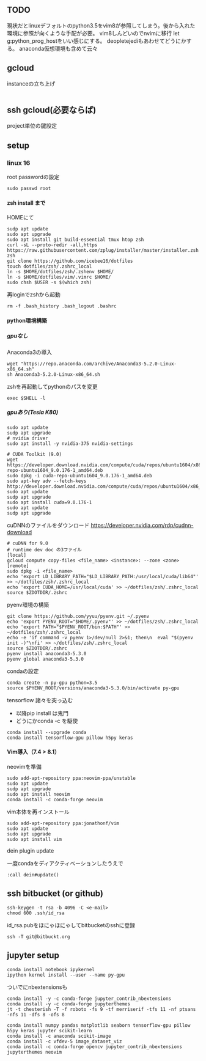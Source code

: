 ## TODO
現状だとlinuxデフォルトのpython3.5をvim8が参照してしまう。後から入れた環境に参照が向くような手配が必要。
vim8しんどいのでnvimに移行
let g:python_prog_hostをいい感じにする。
deopletejediもあわせてどうにかする。
anaconda仮想環境も含めて云々

## gcloud
instanceの立ち上げ
```

```

## ssh gcloud(必要ならば)
project単位の鍵設定
## setup
### linux 16
root passwordの設定
```
sudo passwd root
```
#### zsh install まで
HOMEにて
```
sudp apt update
sudo apt upgrade
sudo apt install git build-essential tmux htop zsh
curl -sL --proto-redir -all,https https://raw.githubusercontent.com/zplug/installer/master/installer.zsh| zsh
git clone https://github.com/icebee16/dotfiles
touch dotfiles/zsh/.zshrc_local
ln -s $HOME/dotfiles/zsh/.zshenv $HOME/
ln -s $HOME/dotfiles/vim/.vimrc $HOME/
sudo chsh $USER -s $(which zsh)
```
再loginでzshから起動
```
rm -f .bash_history .bash_logout .bashrc
```

#### python環境構築

##### gpuなし
Anaconda3の導入
```
wget "https://repo.anaconda.com/archive/Anaconda3-5.2.0-Linux-x86_64.sh"
sh Anaconda3-5.2.0-Linux-x86_64.sh
```

zshを再起動してpythonのパスを変更
```
exec $SHELL -l
```
##### gpuあり(Tesla K80)
```
sudo apt update
sudp apt upgrade
# nvidia driver
sudo apt install -y nvidia-375 nvidia-settings

# CUDA Toolkit (9.0)
wget https://developer.download.nvidia.com/compute/cuda/repos/ubuntu1604/x86_64/cuda-repo-ubuntu1604_9.0.176-1_amd64.deb
sudo dpkg -i cuda-repo-ubuntu1604_9.0.176-1_amd64.deb
sudo apt-key adv --fetch-keys http://developer.download.nvidia.com/compute/cuda/repos/ubuntu1604/x86_64/7fa2af80.pub
sudo apt update
sudp apt upgrade
sudo apt install cuda=9.0.176-1
sudo apt update
sudp apt upgrade
```
cuDNNのファイルをダウンロード
https://developer.nvidia.com/rdp/cudnn-download
```
# cuDNN for 9.0
# runtime dev doc の3ファイル
[local]
gcloud compute copy-files <file_name> <instance>: --zone <zone>
[remote]
sudo dpkg -i <file_name>
echo 'export LD_LIBRARY_PATH="$LD_LIBRARY_PATH:/usr/local/cuda/lib64"' >> ~/dotfiles/zsh/.zshrc_local
echo 'export CUDA_HOME=/usr/local/cuda' >> ~/dotfiles/zsh/.zshrc_local
source $ZDOTDIR/.zshrc
```

pyenv環境の構築
```
git clone https://github.com/yyuu/pyenv.git ~/.pyenv
echo 'export PYENV_ROOT="$HOME/.pyenv"' >> ~/dotfiles/zsh/.zshrc_local
echo 'export PATH="$PYENV_ROOT/bin:$PATH"' >> ~/dotfiles/zsh/.zshrc_local
echo -e 'if command -v pyenv 1>/dev/null 2>&1; then\n  eval "$(pyenv init -)"\nfi' >> ~/dotfiles/zsh/.zshrc_local
source $ZDOTDIR/.zshrc
pyenv install anaconda3-5.3.0
pyenv global anaconda3-5.3.0
```

condaの設定
```
conda create -n py-gpu python=3.5
source $PYENV_ROOT/versions/anaconda3-5.3.0/bin/activate py-gpu
```

tensorflow 諸々を突っ込む
* 以降pip install は鬼門
* どうにかconda -c を駆使
```
conda install --upgrade conda
conda install tensorflow-gpu pillow h5py keras
```


#### Vim導入（7.4 > 8.1）
neovimを準備
```
sudo add-apt-repository ppa:neovim-ppa/unstable
sudo apt update
sudp apt upgrade
sudo apt install neovim
conda install -c conda-forge neovim
```
vim本体を再インストール
```
sudo add-apt-repository ppa:jonathonf/vim
sudo apt update
sudo apt upgrade
sudo apt install vim
```

dein plugin update

一度condaをディアクティベーションしたうえで
```
:call dein#update()
```

## ssh bitbucket (or github)
```
ssh-keygen -t rsa -b 4096 -C <e-mail>
chmod 600 .ssh/id_rsa
```
id_rsa.pubをほにゃほにゃしてbitbucketのsshに登録
```
ssh -T git@bitbuckt.org
```

## jupyter setup
```
conda install notebook ipykernel
ipython kernel install --user --name py-gpu
```
ついでにnbextensionsも
```
conda install -y -c conda-forge jupyter_contrib_nbextensions
conda install -y -c conda-forge jupyterthemes
jt -t chesterish -T -f roboto -fs 9 -tf merriserif -tfs 11 -nf ptsans -nfs 11 -dfs 8 -ofs 8
```

```
conda install numpy pandas matplotlib seaborn tensorflow-gpu pillow h5py keras jupyter scikit-learn
conda install -c anaconda scikit-image
conda install -c vfdev-5 image_dataset_viz
conda install -c conda-forge opencv jupyter_contrib_nbextensions jupyterthemes neovim
```

